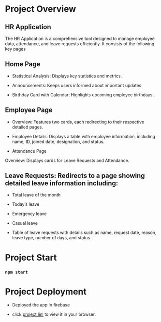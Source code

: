 # Project Overview

## HR Application

The HR Application is a comprehensive tool designed to manage employee data, attendance, and leave requests efficiently. It consists of the following key pages

## Home Page

+ Statistical Analysis: Displays key statistics and metrics.

+ Announcements: Keeps users informed about important updates.

+ Birthday Card with Calendar: Highlights upcoming employee birthdays.

## Employee Page
+ Overview: Features two cards, each redirecting to their respective detailed pages.

+ Employee Details: Displays a table with employee information, including name, ID, joined date, designation, and status.

+ Attendance Page

Overview: Displays cards for Leave Requests and Attendance.

## Leave Requests: Redirects to a page showing detailed leave information including:

+ Total leave of the month

+ Today’s leave

+ Emergency leave

+ Casual leave

+ Table of leave requests with details such as name, request date, reason, leave type, number of days, and status

# Project Start

### `npm start`

# Project Deployment

- Deployed the app in firebase

- click [project linl](https://wehr-73a49.web.app) to view it in your browser.

